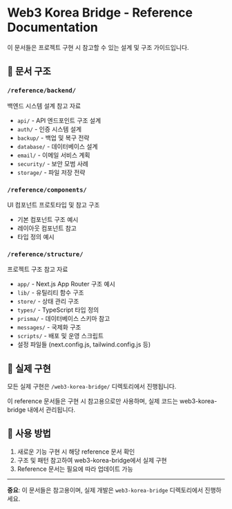 # Web3 Korea Bridge - Reference Documentation

이 문서들은 프로젝트 구현 시 참고할 수 있는 설계 및 구조 가이드입니다.

## 📁 문서 구조

### `/reference/backend/`
백엔드 시스템 설계 참고 자료
- `api/` - API 엔드포인트 구조 설계
- `auth/` - 인증 시스템 설계
- `backup/` - 백업 및 복구 전략
- `database/` - 데이터베이스 설계
- `email/` - 이메일 서비스 계획
- `security/` - 보안 모범 사례
- `storage/` - 파일 저장 전략

### `/reference/components/`
UI 컴포넌트 프로토타입 및 참고 구조
- 기본 컴포넌트 구조 예시
- 레이아웃 컴포넌트 참고
- 타입 정의 예시

### `/reference/structure/`
프로젝트 구조 참고 자료
- `app/` - Next.js App Router 구조 예시
- `lib/` - 유틸리티 함수 구조
- `store/` - 상태 관리 구조
- `types/` - TypeScript 타입 정의
- `prisma/` - 데이터베이스 스키마 참고
- `messages/` - 국제화 구조
- `scripts/` - 배포 및 운영 스크립트
- 설정 파일들 (next.config.js, tailwind.config.js 등)

## 🎯 실제 구현

모든 실제 구현은 `/web3-korea-bridge/` 디렉토리에서 진행됩니다.

이 reference 문서들은 구현 시 참고용으로만 사용하며, 실제 코드는 web3-korea-bridge 내에서 관리됩니다.

## 📝 사용 방법

1. 새로운 기능 구현 시 해당 reference 문서 확인
2. 구조 및 패턴 참고하여 web3-korea-bridge에서 실제 구현
3. Reference 문서는 필요에 따라 업데이트 가능

---

**중요**: 이 문서들은 참고용이며, 실제 개발은 `web3-korea-bridge` 디렉토리에서 진행하세요.